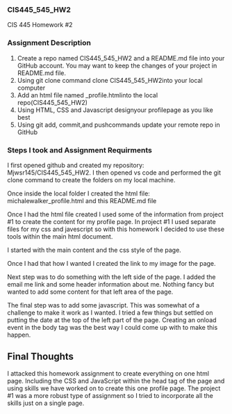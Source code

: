 ### CIS445_545_HW2
CIS 445 Homework #2
### Assignment Description
1. Create a repo named CIS445_545_HW2 and a README.md file into your GitHub account. You may want to keep the changes of your project in README.md file. 
2. Using git clone command clone CIS445_545_HW2into your local computer 
3. Add an html file named <yourname>_profile.htmlinto the local repo(CIS445_545_HW2)
4. Using HTML, CSS and Javascript designyour profilepage as you like best
5. Using git add, commit,and pushcommands update your remote repo in GitHub

### Steps I took and Assignment Requirments
I first opened github and created my repository: Mjwsr145/CIS445_545_HW2. I then opened vs code and performed the git clone command to create the folders on my local machine. 

Once inside the local folder I created the html file: michalewalker_profile.html and this README.md file

Once I had the html file created I used some of the information from project #1 to create the content for my profile page. In project #1 I used separate files for my css and javescript so with this homework I decided to use these tools within the main html document.

I started with the main content and the css style of the page.

Once I had that how I wanted I created the link to my image for the page.

Next step was to do something with the left side of the page. I added the email me link and some header information about me. Nothing fancy but wanted to add some content for that left area of the page.

The final step was to add some javascript. This was somewhat of a challenge to make it work as I wanted. I tried a few things but settled on putting the date at the top of the left part of the page. Creating an onload event in the body tag was the best way I could come up with to make this happen. 

## Final Thoughts
I attacked this homework assignment to create everything on one html page. Including the CSS and JavaScript within the head tag of the page and using skills we have worked on to create this one profile page. The project #1 was a more robust type of assignment so I tried to incorporate all the skills just on a single page. 